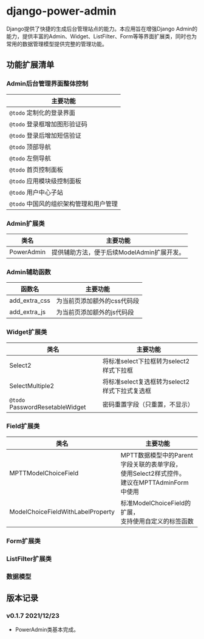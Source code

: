 # django-power-admin

Django提供了快捷的生成后台管理站点的能力。本应用旨在增强Django Admin的能力，提供丰富的Admin、Widget、ListFilter、Form等等界面扩展类，同时也为常用的数据管理模型提供完整的管理功能。

## 功能扩展清单

### Admin后台管理界面整体控制

| 主要功能 |
| -------- |
| `@todo` 定制化的登录界面 |
| `@todo` 登录框增加图形验证码 |
| `@todo` 登录后增加短信验证 |
| `@todo` 顶部导航 |
| `@todo` 左侧导航 |
| `@todo` 首页控制面板 |
| `@todo` 应用模块级控制面板 |
| `@todo` 用户中心子站 |
| `@todo` 中国风的组织架构管理和用户管理 |

### Admin扩展类

| 类名 | 主要功能 |
| ---- | -------- |
| PowerAdmin | 提供辅助方法，便于后续ModelAdmin扩展开发。 |

### Admin辅助函数
| 函数名 | 主要功能 |
| ---- | -------- |
| add_extra_css | 为当前页添加额外的css代码段 |
| add_extra_js | 为当前页添加额外的js代码段 |


### Widget扩展类

| 类名 | 主要功能 |
| ---- | -------- |
| Select2 | 将标准select下拉框转为select2样式下拉框 |
| SelectMultiple2 | 将标准select复选框转为select2样式下拉式复选框 |
| `@todo` PasswordResetableWidget | 密码重置字段（只重置，不显示）|

### Field扩展类

| 类名 | 主要功能 |
| ---- | -------- |
| MPTTModelChoiceField | MPTT数据模型中的Parent字段关联的表单字段，<br />使用Select2样式控件。<br />建议在MPTTAdminForm中使用 |
| ModelChoiceFieldWithLabelProperty | 标准ModelChoiceField的扩展，<br />支持使用自定义的标签函数 |

### Form扩展类

### ListFilter扩展类

### 数据模型

## 版本记录

### v0.1.7 2021/12/23

- PowerAdmin类基本完成。
